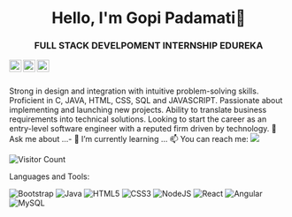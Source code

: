 <h1 align = "center">Hello, I'm Gopi Padamati👋</h1>
<h3 align = "center">FULL STACK DEVELPOMENT INTERNSHIP EDUREKA</h3>

<a href="https://linkedin.com/in/(https://www.linkedin.com/in/padamati-gopi-55012b193/)">
  <img align="left" alt="Gopi Linkdein" width="22px" src="https://cdn.jsdelivr.net/npm/simple-icons@v3/icons/linkedin.svg" />
</a>
<a href="https://github.com/GopiDeveloper">
  <img align="left" alt="GopiDevelover" width="22px" src="https://cdn.jsdelivr.net/npm/simple-icons@v3/icons/github.svg" />
</a>
<a href="https://instagram.com/padamati_gopi_143/">
  <img align="left" alt="Gopi Instagram" width="22px" src="https://cdn.jsdelivr.net/npm/simple-icons@v3/icons/instagram.svg" />
</a>


<br/>
<br/>





Strong in design and integration with intuitive problem-solving skills. Proficient in C, JAVA, HTML, CSS, SQL and JAVASCRIPT. Passionate about implementing and launching new projects. Ability to translate business requirements into technical solutions. Looking to start the career as an entry-level software engineer with a reputed firm driven by technology.
💬 Ask me about ...- 🌱 I’m currently learning ...
📫 You can reach me:  <a href="mailto:padamatigopi2001@gmail.com"><img src="https://img.shields.io/badge/gmail-%23DD0031.svg?&style=flat-square&logo=gmail&logoColor=white"/></a>

![Visitor Count](https://profile-counter.glitch.me/GopiDeveloper/count.svg)




Languages and Tools:


 <img alt="Bootstrap" src="https://img.shields.io/badge/bootstrap-%23563D7C.svg?style=flat-square&logo=bootstrap&logoColor=white"/> <img alt="Java" src="https://img.shields.io/badge/java-%23ED8B00.svg?style=flat-square&logo=java&logoColor=white"/> <img alt="HTML5" src="https://img.shields.io/badge/html5-%23E34F26.svg?style=flat-square&logo=html5&logoColor=white"/> <img alt="CSS3" src="https://img.shields.io/badge/css3-%231572B6.svg?style=flat-square&logo=css3&logoColor=white"/> <img alt="NodeJS" src="https://img.shields.io/badge/node.js-%2343853D.svg?style=flat-square&logo=node-dot-js&logoColor=white"/> <img alt="React" src="https://img.shields.io/badge/react-%2320232a.svg?style=flat-square&logo=react&logoColor=%2361DAFB"/> <img alt="Angular" src="https://img.shields.io/badge/angular-%23DD0031.svg?flat-square&logo=angular&logoColor=white"/>  <img alt="MySQL" src="https://img.shields.io/badge/mysql-%2300f.svg?style=flat-square&logo=mysql&logoColor=white"/> 
<!--
**Aakashdeveloper/Aakashdeveloper** is a ✨ _special_ ✨ repository because its `README.md` (this file) appears on your GitHub profile.

Here are some ideas to get you started:

- 🔭 I’m currently working on ...
- 🌱 I’m currently learning ...
- 👯 I’m looking to collaborate on ...
- 🤔 I’m looking for help with ...
- 💬 Ask me about ...
- 📫 How to reach me: ...
- 😄 Pronouns: ...
- ⚡ Fun fact: .....

-->
